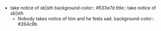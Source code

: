 - take notice of sb|sth
  background-color:: #533e7d
  title:: take notice of sb|sth
	- Nobody takes notice of him and he feels sad.
	  background-color:: #264c9b
